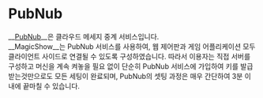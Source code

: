 PubNub
=====

__[PubNub](http://www.pubnub.com)__은 클라우드 메세지 중계 서비스입니다.<br>
__MagicShow__는 PubNub 서비스를 사용하여, 웹 제어판과 게임 어플리케이션 모두 클라이언트 사이드로 연결될 수 있도록 구성하였습니다. 따라서 이용자는 직접 서버를 구성하고 머신을 계속 켜놓을 필요 없이 단순히 PubNub 서비스에 가입하여 키를 발급받는것만으로도 모든 세팅이 완료되며, PubNub의 셋팅 과정은 매우 간단하여 3분 이내에 끝마칠 수 있습니다.


